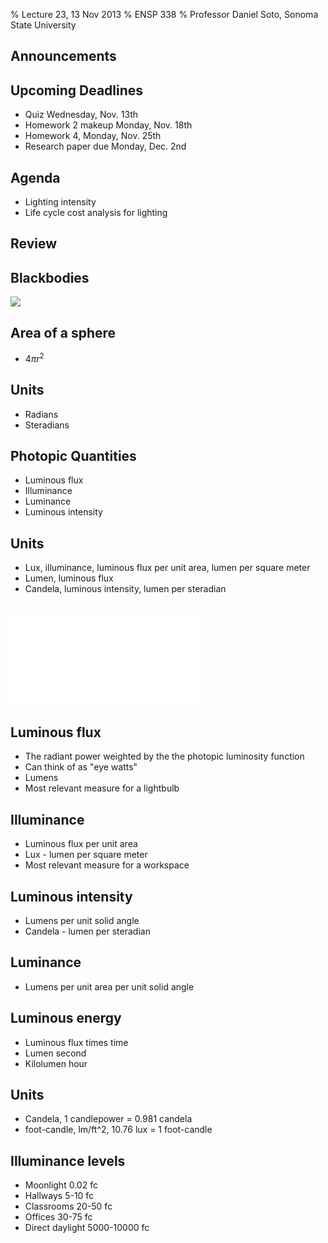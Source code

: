 % Lecture 23, 13 Nov 2013
% ENSP 338
% Professor Daniel Soto, Sonoma State University


## Announcements

## Upcoming Deadlines
- Quiz Wednesday, Nov. 13th
- Homework 2 makeup Monday, Nov. 18th
- Homework 4, Monday, Nov. 25th
- Research paper due Monday, Dec. 2nd


## Agenda
- Lighting intensity
- Life cycle cost analysis for lighting


## Review


## Blackbodies
![](./figures/color-temp-4.png)

<!--
- blackbody demonstration with incandescent
-->


## Area of a sphere
- $4 \pi r^2$

## Units
- Radians
- Steradians


## Photopic Quantities
- Luminous flux
- Illuminance
- Luminance
- Luminous intensity

## Units
- Lux, illuminance, luminous flux per unit area, lumen per square meter
- Lumen, luminous flux
- Candela, luminous intensity, lumen per steradian

##
![](./figures/inverse-square-lighting.pdf)


## Luminous flux
- The radiant power weighted by the the photopic luminosity function
- Can think of as "eye watts"
- Lumens
- Most relevant measure for a lightbulb

## Illuminance
- Luminous flux per unit area
- Lux - lumen per square meter
- Most relevant measure for a workspace

## Luminous intensity
- Lumens per unit solid angle
- Candela - lumen per steradian

## Luminance
- Lumens per unit area per unit solid angle

## Luminous energy
- Luminous flux times time
- Lumen second
- Kilolumen hour


## Units
- Candela, 1 candlepower = 0.981 candela
- foot-candle, lm/ft^2, 10.76 lux = 1 foot-candle

<!--
- measure light from lamp
- demonstrate dropoff in intensity
- estimate total lumens for light
-->

## Illuminance levels
- Moonlight 0.02 fc
- Hallways 5-10 fc
- Classrooms 20-50 fc
- Offices 30-75 fc
- Direct daylight 5000-10000 fc


<!--
- measure lux from overhead
- measure lux with lighting
- measure lux with daylighting
-->



